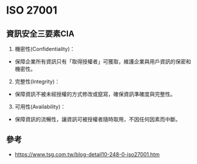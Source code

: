 # ISO 27001

## 資訊安全三要素CIA

1. 機密性(Confidentiality)：
- 保障企業所有資訊只有「取得授權者」可獲取，維護企業與用戶資訊的保密和機密性。

2. 完整性(Integrity)：
- 保障資訊不被未經授權的方式修改或竄寫，確保資訊準確度與完整性。

3. 可用性(Availability)：
- 保障資訊的流暢性，讓資訊可被授權者隨時取用，不因任何因素而中斷。

## 參考
- https://www.tsg.com.tw/blog-detail10-248-0-iso27001.htm